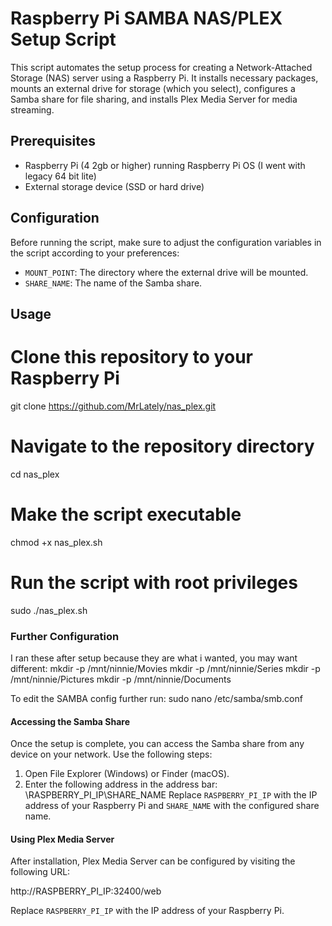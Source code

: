 # Raspberry Pi SAMBA NAS/PLEX Setup Script

This script automates the setup process for creating a Network-Attached Storage (NAS) server using a Raspberry Pi.
It installs necessary packages, mounts an external drive for storage (which you select), configures a Samba share for file sharing,
and installs Plex Media Server for media streaming.

## Prerequisites

- Raspberry Pi (4 2gb or higher) running Raspberry Pi OS (I went with legacy 64 bit lite)
- External storage device (SSD or hard drive)

## Configuration

Before running the script, make sure to adjust the configuration variables in the script according to your preferences:

- `MOUNT_POINT`: The directory where the external drive will be mounted.
- `SHARE_NAME`: The name of the Samba share.

## Usage
# Clone this repository to your Raspberry Pi
git clone https://github.com/MrLately/nas_plex.git

# Navigate to the repository directory
cd nas_plex

# Make the script executable
chmod +x nas_plex.sh

# Run the script with root privileges
sudo ./nas_plex.sh


### Further Configuration
I ran these after setup because they are what i wanted, you may want different:
mkdir -p /mnt/ninnie/Movies
mkdir -p /mnt/ninnie/Series
mkdir -p /mnt/ninnie/Pictures
mkdir -p /mnt/ninnie/Documents

To edit the SAMBA config further run:
sudo nano /etc/samba/smb.conf

#### Accessing the Samba Share

Once the setup is complete, you can access the Samba share from any device on your network. Use the following steps:

1. Open File Explorer (Windows) or Finder (macOS).
2. Enter the following address in the address bar:
   \\RASPBERRY_PI_IP\SHARE_NAME
Replace `RASPBERRY_PI_IP` with the IP address of your Raspberry Pi and `SHARE_NAME` with the configured share name.

#### Using Plex Media Server

After installation, Plex Media Server can be configured by visiting the following URL:

http://RASPBERRY_PI_IP:32400/web

Replace `RASPBERRY_PI_IP` with the IP address of your Raspberry Pi.
